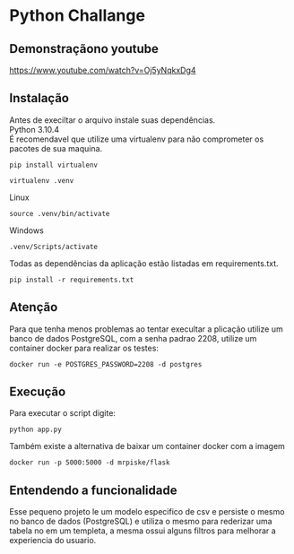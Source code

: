 # Python Challange
## Demonstraçãono youtube
https://www.youtube.com/watch?v=Oj5yNqkxDg4
## Instalação
Antes de execiltar o arquivo instale suas dependências.<br>
Python 3.10.4<br>
É recomendavel que utilize uma virtualenv para não comprometer os pacotes de sua maquina.
```
pip install virtualenv
```
```
virtualenv .venv
```
Linux
```
source .venv/bin/activate
```
Windows

```
.venv/Scripts/activate
```
Todas as dependências da aplicação estão listadas em requirements.txt.
```
pip install -r requirements.txt
```
## Atenção
Para que tenha menos problemas ao tentar execultar a plicação utilize um banco de dados PostgreSQL, com a senha padrao 2208, utilize um container docker para realizar os testes:
```
docker run -e POSTGRES_PASSWORD=2208 -d postgres 
```
## Execução
Para executar o script digite:
```
python app.py
```
Também existe a alternativa de baixar um container docker com a imagem
```
docker run -p 5000:5000 -d mrpiske/flask
```
## Entendendo a funcionalidade
Esse pequeno projeto le um modelo especifico de csv e persiste o mesmo no banco de dados (PostgreSQL) e utiliza o mesmo para rederizar uma tabela no em um templeta, a mesma ossui alguns filtros para melhorar a experiencia do usuario.
